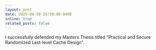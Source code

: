 ```yaml
---
layout: post
date: 2025-06-30 15:59:00-0400
inline: true
related_posts: false
---
```


I successfully defended my Masters Thesis titled "Practical and Secure Randomized Last-level Cache Design".
